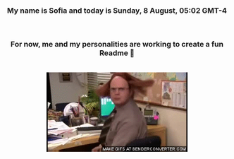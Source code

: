 


<div align="center">
<h3 >My name is Sofia and today is Sunday, 8 August, 05:02 GMT-4</h3><br>
<h3 >For now, me and my personalities are working to create a fun Readme 👋
</h3><br>
<img src='img/dwight.gif' alt='working...'/>
</div>
